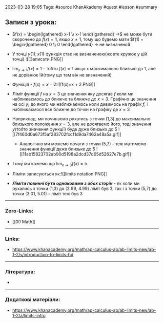 
2023-03-28 19:05 Tags: #source KhanAkademy #quest #lesson #summary 

## Записи з урока:

- $f(x) = \begin{lgathered} x-1 \\ x-1 \end{lgathered} ->$ не може бути скорочено до  $f(x) = 1$, якщо $x \neq 1$, тому що будемо мати $f(1) = \begin{lgathered} 0 \\ 0 \end{lgathered} -> не визначено$
- У точці $y(1); x(1)$ функція стає не визначеною(жовте кружок у цій точці)
![[Записати.PNG]]

- $\lim_{x \to 1} f(x) = 1$ - тобто $f(x) = 1$ якщо х маскимально близько до 1, але не дорівнює їй(тому що там він не визначений)
- Функція - $f(x) = x + 2$:![[f(x)=x + 2.PNG]] 
- Ліміт функції $f$ на $x = 3$ це значення яку досягає $f$  коли ми наближаємось до ближче та ближче до $x = 3$. Графічно це значення на осі $y$, до якого ми наближаємось коли дивимось на графік $f$, і наближаємося все ближче до точки на графіку де $x = 3$
- Наприклад: ми починаємо рухатись з точки (1,3) до максимально близького положення $x = 3$, але не досягаємо його, тоді значення $y$(тобто значення функції) буде дуже близько до 5
  ![[7f460d0a673f5af283702fccf1d9da7462a48a5a.gif]] 
  - Аналогічно ми можемо почати з точки (5,7) - теж матимемо значення функції дуже близьке до 5
    ![[11ab15823702ab90d5198a2dcd37d65d52627e7b.gif]] 
- Тому ми кажемо що $\lim_{x \to 3} f(x) = 5$ 
- Ліміти записуються як:![[limits notation.PNG]] 
- ***Ліміти повинні бути однаковими з обох сторін*** - як коли ми рухались з точки (1,3) до (2.99, 4.99) ліміт був 3, так і з точки (5,7) до точки (3.01, 5.01) - ліміт теж був 3

---

### Zero-Links:

- [[00 Math]]
---

### Links:

- https://www.khanacademy.org/math/ap-calculus-ab/ab-limits-new/ab-1-2/v/introduction-to-limits-hd
---

### Література:

- 
---

### Додаткові матеріали:

- https://www.khanacademy.org/math/ap-calculus-ab/ab-limits-new/ab-1-2/a/limits-intro